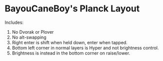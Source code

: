 # BayouCaneBoy's Planck Layout

Includes:

1. No Dvorak or Plover
2. No alt-swapping
3. Right enter is shift when held down, enter when tapped.
4. Bottom left corner in normal layers is Hyper and not brightness control.
5. Brightness is instead in the bottom corner on raise/lower.

